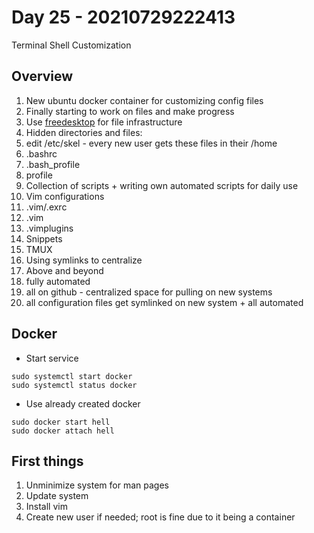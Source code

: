 # Day 25 - 20210729222413

Terminal Shell Customization

## Overview

1. New ubuntu docker container for customizing config files
1. Finally starting to work on files and make progress
1. Use [freedesktop](https://freedesktop.org) for file infrastructure
1. Hidden directories and files:
 1. edit /etc/skel 	- every new user gets these files in their /home
 1. .bashrc
 1. .bash\_profile
 1. profile
 1. Collection of scripts + writing own automated scripts for daily use
1. Vim configurations
 1. .vim/.exrc
 1. .vim
 1. .vimplugins
 1. Snippets
1. TMUX
1. Using symlinks to centralize
1. Above and beyond
 1. fully automated
 1. all on github - centralized space for pulling on new systems
 1. all configuration files get symlinked on new system + all automated

## Docker

* Start service

```
sudo systemctl start docker
sudo systemctl status docker
```
* Use already created docker

```
sudo docker start hell
sudo docker attach hell
```

## First things

1. Unminimize system for man pages
1. Update system
1. Install vim
1. Create new user if needed; root is fine due to it being a container
